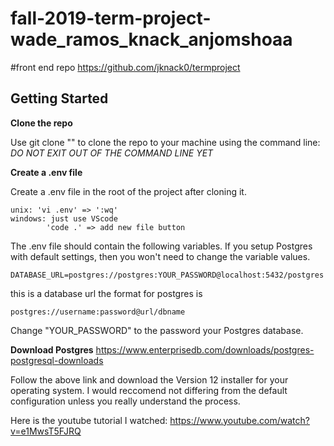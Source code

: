 ﻿# fall-2019-term-project-wade_ramos_knack_anjomshoaa
 
 
#front end repo
https://github.com/jknack0/termproject

## Getting Started

__Clone the repo__

Use git clone "" to clone the repo to your machine using the command line:
_DO NOT EXIT OUT OF THE COMMAND LINE YET_

__Create a .env file__

Create a .env file in the root of the project after cloning it. 


    unix: 'vi .env' => ':wq'
    windows: just use VScode  
            'code .' => add new file button

The .env file should contain the following variables.  If you setup Postgres with default settings, then you won't need to change the variable values.

    DATABASE_URL=postgres://postgres:YOUR_PASSWORD@localhost:5432/postgres

this is a database url the format for postgres is 

    postgres://username:password@url/dbname

Change "YOUR_PASSWORD" to the password your Postgres database.

__Download Postgres__
https://www.enterprisedb.com/downloads/postgres-postgresql-downloads

Follow the above link and download the Version 12 installer for your operating system.  I would reccomend not differing from the default configuration unless you really understand the process. 

Here is the youtube tutorial I watched: 
https://www.youtube.com/watch?v=e1MwsT5FJRQ
